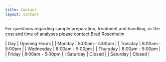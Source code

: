 ```yaml
---
title: Contact
layout: contact
---
```


For questions regarding sample preparation, treatment and handling, or the cost and time of analyses please contact Brad Rosenheim

| Day       | Opening Hours   |
| Monday    | 8:00am - 5:00pm |
| Tuesday   | 8:00am - 5:00pm |
| Wednesday | 8:00am - 5:00pm |
| Thursday  | 8:00am - 5:00pm |
| Friday    | 8:00am - 5:00pm |
| Saturday  | Closed          |
| Saturday  | Closed          |
